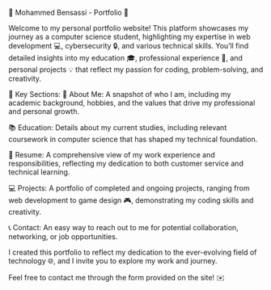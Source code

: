 🌟 Mohammed Bensassi - Portfolio 🌟

Welcome to my personal portfolio website! This platform showcases my journey as a computer science student, highlighting my expertise in web development 💻, cybersecurity 🔒, and various technical skills. You’ll find detailed insights into my education 🎓, professional experience 💼, and personal projects 💡 that reflect my passion for coding, problem-solving, and creativity.

🔑 Key Sections:
👤 About Me: A snapshot of who I am, including my academic background, hobbies, and the values that drive my professional and personal growth.

📚 Education: Details about my current studies, including relevant coursework in computer science that has shaped my technical foundation.

📝 Resume: A comprehensive view of my work experience and responsibilities, reflecting my dedication to both customer service and technical learning.

💻 Projects: A portfolio of completed and ongoing projects, ranging from web development to game design 🎮, demonstrating my coding skills and creativity.

📞 Contact: An easy way to reach out to me for potential collaboration, networking, or job opportunities.

I created this portfolio to reflect my dedication to the ever-evolving field of technology 🌐, and I invite you to explore my work and journey.

Feel free to contact me through the form provided on the site! ✉️
